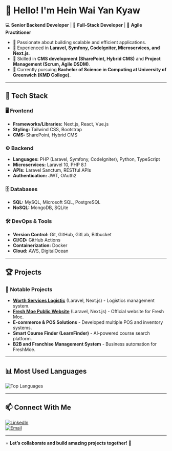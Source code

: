 # 👋 Hello! I'm Hein Wai Yan Kyaw

💻 **Senior Backend Developer** | 🎨 **Full-Stack Developer** | 🚀 **Agile Practitioner**

- 🔹 Passionate about building scalable and efficient applications.
- 🔹 Experienced in **Laravel, Symfony, CodeIgniter, Microservices, and Next.js**.
- 🔹 Skilled in **CMS development (SharePoint, Hybrid CMS)** and **Project Management (Scrum, Agile DSDM)**.
- 🔹 Currently pursuing **Bachelor of Science in Computing at University of Greenwich (KMD College)**.

---

## 🔧 Tech Stack  

### 🖥️ **Frontend**  
- **Frameworks/Libraries:** Next.js, React, Vue.js  
- **Styling:** Tailwind CSS, Bootstrap  
- **CMS:** SharePoint, Hybrid CMS  

### ⚙️ **Backend**  
- **Languages:** PHP (Laravel, Symfony, CodeIgniter), Python, TypeScript  
- **Microservices:** Laravel 10, PHP 8.1  
- **APIs:** Laravel Sanctum, RESTful APIs  
- **Authentication:** JWT, OAuth2  

### 🗄️ **Databases**  
- **SQL:** MySQL, Microsoft SQL, PostgreSQL  
- **NoSQL:** MongoDB, SQLite  

### 🛠 **DevOps & Tools**  
- **Version Control:** Git, GitHub, GitLab, Bitbucket  
- **CI/CD:** GitHub Actions  
- **Containerization:** Docker  
- **Cloud:** AWS, DigitalOcean  

---

## 🏆 Projects  
### 🚀 Notable Projects

- **[Worth Services Logistic](https://worthservicesmm.com/)** (Laravel, Next.js) - Logistics management system.  
- **[Fresh Moe Public Website](https://dev.freshmoe.com/en_us)** (Laravel, Next.js) - Official website for Fresh Moe.  
- **E-commerce & POS Solutions** - Developed multiple POS and inventory systems.  
- **Smart Course Finder (LearnFinder)** - AI-powered course search platform.  
- **B2B and Franchise Management System** - Business automation for FreshMoe.  

---

## 📊 Most Used Languages

![Top Languages](https://github-readme-stats.vercel.app/api/top-langs/?username=heinwaiyankyaw&layout=compact&theme=radical)  

---

## 📫 Connect With Me  
[![LinkedIn](https://img.shields.io/badge/LinkedIn-Profile-blue?style=flat-square&logo=linkedin)](https://www.linkedin.com/in/heinwai-yankyaw-ab0059196/)  
[![Email](https://img.shields.io/badge/Email-Contact-red?style=flat-square&logo=gmail)](mailto:heinwaiyankyaw2001@gmail.com)  

---

⭐ **Let’s collaborate and build amazing projects together!** 🚀
